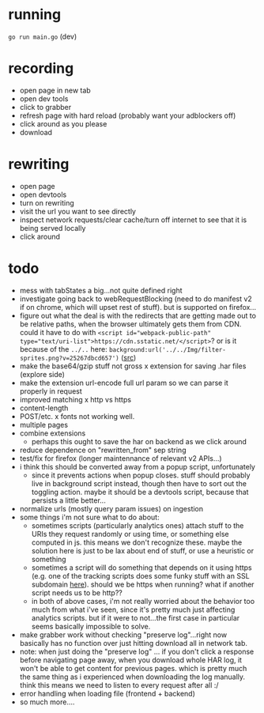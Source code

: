 # running 

`go run main.go` (dev)

# recording
- open page in new tab
- open dev tools
- click to grabber
- refresh page with hard reload (probably want your adblockers off)
- click around as you please
- download

# rewriting
- open page
- open devtools
- turn on rewriting
- visit the url you want to see directly
- inspect network requests/clear cache/turn off internet to see that it is being served locally
- click around

# todo
- mess with tabStates a big...not quite defined right
- investigate going back to webRequestBlocking (need to do manifest v2 if on chrome, which will upset rest of stuff). but is supported on firefox...
- figure out what the deal is with the redirects that are getting made out to be relative paths, when the browser ultimately gets them from CDN. could it have to do with `<script id="webpack-public-path" type="text/uri-list">https://cdn.sstatic.net/</script>`? or is it because of the `../..` here: `background:url('../../Img/filter-sprites.png?v=25267dbcd657')` ([src](https://cdn.sstatic.net/Sites/stackoverflow/primary.css?v=c05ce93d5306))
- make the base64/gzip stuff not gross
x extension for saving .har files (explore side)
- make the extension url-encode full url param so we can parse it properly in request
- improved matching
  x http vs https
- content-length
- POST/etc.
x fonts not working well.
- multiple pages
- combine extensions
  - perhaps this ought to save the har on backend as we click around
- reduce dependence on "rewritten_from" sep string
- test/fix for firefox (longer maintennance of relevant v2 APIs...)
- i think this should be converted away from a popup script, unfortunately
  - since it prevents actions when popup closes. stuff should probably live in background script instead, though then have to sort out the toggling action. maybe it should be a devtools script, because that persists a little better... 
- normalize urls (mostly query param issues) on ingestion
- some things i'm not sure what to do about:
  - sometimes scripts (particularly analytics ones) attach stuff to the URIs they request randomly or using time, or something else computed in js. this means we don't recognize these. maybe the solution here is just to be lax about end of stuff, or use a heuristic or something
  - sometimes a script will do something that depends on it using https (e.g. one of the tracking scripts does some funky stuff with an SSL subdomain [here](https://static.www.calottery.com/-/media/Base-Themes/Main-Theme/scripts/tracking.js?rev=dc6dddae1bca404db5fb59c0fe175fbf)). should we be https when running? what if another script needs us to be http??
  - in both of above cases, i'm not really worried about the behavior too much from what i've seen, since it's pretty much just affecting analytics scripts. but if it were to not...the first case in particular seems basically impossible to solve.
- make grabber work without checking "preserve log"...right now basically has no function over just hitting download all in network tab.
- note: when just doing the "preserve log" ... if you don't click a response before navigating page away, when you download whole HAR log, it won't be able to get content for previous pages. which is pretty much the same thing as i experienced when downloading the log manually. think this means we need to listen to every request after all :/
- error handling when loading file (frontend + backend)
- so much more....